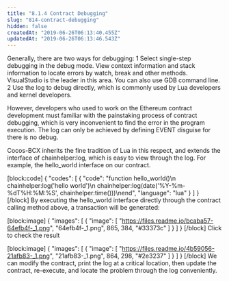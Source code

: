 ```yaml
---
title: "8.1.4 Contract Debugging"
slug: "814-contract-debugging"
hidden: false
createdAt: "2019-06-26T06:13:40.455Z"
updatedAt: "2019-06-26T06:13:46.543Z"
---
```

Generally, there are two ways for debugging:
1	Select single-step debugging in the debug mode. View context information and stack information to locate errors by watch, break and other methods. VisualStudio is the leader in this area. You can also use GDB command line. 
2	Use the log to debug directly, which is commonly used by Lua developers and kernel developers.

However, developers who used to work on the Ethereum contract development must familiar with the painstaking process of contract debugging, which is very inconvenient to find the error in the program execution. The log can only be achieved by defining EVENT disguise for there is no debug.

Cocos-BCX inherits the fine tradition of Lua in this respect, and extends the interface of chainhelper:log, which is easy to view through the log. For example, the hello_world interface on our contract.

[block:code]
{
  "codes": [
    {
      "code": "function hello_world()\n    chainhelper:log('hello world')\n    chainhelper:log(date('%Y-%m-%dT%H:%M:%S', chainhelper:time()))\nend",
      "language": "lua"
    }
  ]
}
[/block]
By executing the hello_world interface directly through the contract calling method above, a transaction will be generated: 

[block:image]
{
  "images": [
    {
      "image": [
        "https://files.readme.io/bcaba57-64efb4f-_1.png",
        "64efb4f-_1.png",
        865,
        384,
        "#33373c"
      ]
    }
  ]
}
[/block]
Click to check the result

[block:image]
{
  "images": [
    {
      "image": [
        "https://files.readme.io/4b59056-21afb83-_1.png",
        "21afb83-_1.png",
        864,
        298,
        "#2e3237"
      ]
    }
  ]
}
[/block]
We can modify the contract, print the log at a critical location, then update the contract, re-execute, and locate the problem through the log conveniently.